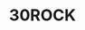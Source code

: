 ---
title: 30ROCK
crosslinks:
- youtubefactsbot
- livven
- anti_gif_bot
- u_imguralbumbot
- autotldr
- gifs
- community
- youtubot
- linguistics
- autourbanbot
- television
- mealtimevideos
- funny
- Earwolf
- oldpeoplefacebook
- TheHourchive
- mashgifs
- GreatNewsTV
- KimmySchmidt
- botwatch
---